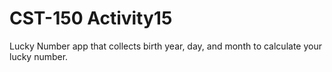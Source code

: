 # CST-150 Activity15
Lucky Number app that collects birth year, day, and month to calculate your lucky number.
